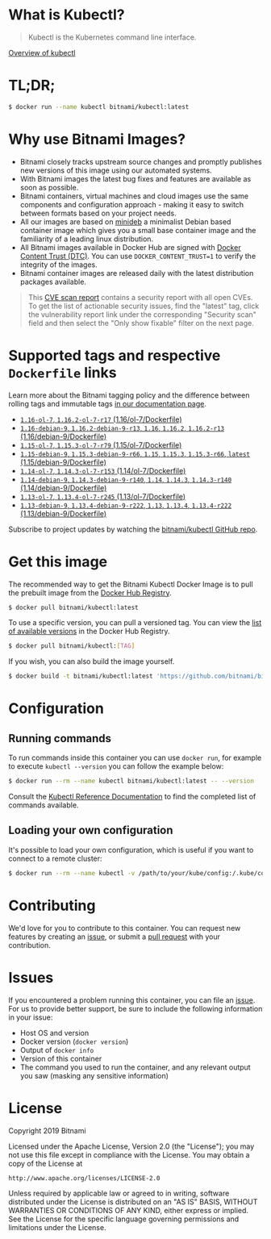 
# What is Kubectl?

> Kubectl is the Kubernetes command line interface.

[Overview of kubectl](https://kubernetes.io/docs/reference/kubectl/overview/)

# TL;DR;

```bash
$ docker run --name kubectl bitnami/kubectl:latest
```

# Why use Bitnami Images?

* Bitnami closely tracks upstream source changes and promptly publishes new versions of this image using our automated systems.
* With Bitnami images the latest bug fixes and features are available as soon as possible.
* Bitnami containers, virtual machines and cloud images use the same components and configuration approach - making it easy to switch between formats based on your project needs.
* All our images are based on [minideb](https://github.com/bitnami/minideb) a minimalist Debian based container image which gives you a small base container image and the familiarity of a leading linux distribution.
* All Bitnami images available in Docker Hub are signed with [Docker Content Trust (DTC)](https://docs.docker.com/engine/security/trust/content_trust/). You can use `DOCKER_CONTENT_TRUST=1` to verify the integrity of the images.
* Bitnami container images are released daily with the latest distribution packages available.


> This [CVE scan report](https://quay.io/repository/bitnami/kubectl?tab=tags) contains a security report with all open CVEs. To get the list of actionable security issues, find the "latest" tag, click the vulnerability report link under the corresponding "Security scan" field and then select the "Only show fixable" filter on the next page.

# Supported tags and respective `Dockerfile` links

Learn more about the Bitnami tagging policy and the difference between rolling tags and immutable tags [in our documentation page](https://docs.bitnami.com/containers/how-to/understand-rolling-tags-containers/).


* [`1.16-ol-7`, `1.16.2-ol-7-r17` (1.16/ol-7/Dockerfile)](https://github.com/bitnami/bitnami-docker-kubectl/blob/1.16.2-ol-7-r17/1.16/ol-7/Dockerfile)
* [`1.16-debian-9`, `1.16.2-debian-9-r13`, `1.16`, `1.16.2`, `1.16.2-r13` (1.16/debian-9/Dockerfile)](https://github.com/bitnami/bitnami-docker-kubectl/blob/1.16.2-debian-9-r13/1.16/debian-9/Dockerfile)
* [`1.15-ol-7`, `1.15.3-ol-7-r79` (1.15/ol-7/Dockerfile)](https://github.com/bitnami/bitnami-docker-kubectl/blob/1.15.3-ol-7-r79/1.15/ol-7/Dockerfile)
* [`1.15-debian-9`, `1.15.3-debian-9-r66`, `1.15`, `1.15.3`, `1.15.3-r66`, `latest` (1.15/debian-9/Dockerfile)](https://github.com/bitnami/bitnami-docker-kubectl/blob/1.15.3-debian-9-r66/1.15/debian-9/Dockerfile)
* [`1.14-ol-7`, `1.14.3-ol-7-r153` (1.14/ol-7/Dockerfile)](https://github.com/bitnami/bitnami-docker-kubectl/blob/1.14.3-ol-7-r153/1.14/ol-7/Dockerfile)
* [`1.14-debian-9`, `1.14.3-debian-9-r140`, `1.14`, `1.14.3`, `1.14.3-r140` (1.14/debian-9/Dockerfile)](https://github.com/bitnami/bitnami-docker-kubectl/blob/1.14.3-debian-9-r140/1.14/debian-9/Dockerfile)
* [`1.13-ol-7`, `1.13.4-ol-7-r245` (1.13/ol-7/Dockerfile)](https://github.com/bitnami/bitnami-docker-kubectl/blob/1.13.4-ol-7-r245/1.13/ol-7/Dockerfile)
* [`1.13-debian-9`, `1.13.4-debian-9-r222`, `1.13`, `1.13.4`, `1.13.4-r222` (1.13/debian-9/Dockerfile)](https://github.com/bitnami/bitnami-docker-kubectl/blob/1.13.4-debian-9-r222/1.13/debian-9/Dockerfile)

Subscribe to project updates by watching the [bitnami/kubectl GitHub repo](https://github.com/bitnami/bitnami-docker-kubectl).

# Get this image

The recommended way to get the Bitnami Kubectl Docker Image is to pull the prebuilt image from the [Docker Hub Registry](https://hub.docker.com/r/bitnami/kubectl).

```bash
$ docker pull bitnami/kubectl:latest
```

To use a specific version, you can pull a versioned tag. You can view the [list of available versions](https://hub.docker.com/r/bitnami/kubectl/tags/) in the Docker Hub Registry.

```bash
$ docker pull bitnami/kubectl:[TAG]
```

If you wish, you can also build the image yourself.

```bash
$ docker build -t bitnami/kubectl:latest 'https://github.com/bitnami/bitnami-docker-kubectl.git#master:1.15/debian-9'
```

# Configuration

## Running commands

To run commands inside this container you can use `docker run`, for example to execute `kubectl --version` you can follow the example below:

```bash
$ docker run --rm --name kubectl bitnami/kubectl:latest -- --version
```

Consult the [Kubectl Reference Documentation](https://kubernetes.io/docs/reference/generated/kubectl/kubectl-commands) to find the completed list of commands available.

## Loading your own configuration

It's possible to load your own configuration, which is useful if you want to connect to a remote cluster:

```bash
$ docker run --rm --name kubectl -v /path/to/your/kube/config:/.kube/config bitnami/kubectl:latest
```

# Contributing

We'd love for you to contribute to this container. You can request new features by creating an [issue](https://github.com/bitnami/bitnami-docker-kubectl/issues), or submit a [pull request](https://github.com/bitnami/bitnami-docker-kubectl/pulls) with your contribution.

# Issues

If you encountered a problem running this container, you can file an [issue](https://github.com/bitnami/bitnami-docker-kubectl/issues). For us to provide better support, be sure to include the following information in your issue:

- Host OS and version
- Docker version (`docker version`)
- Output of `docker info`
- Version of this container
- The command you used to run the container, and any relevant output you saw (masking any sensitive information)

# License

Copyright 2019 Bitnami

Licensed under the Apache License, Version 2.0 (the "License");
you may not use this file except in compliance with the License.
You may obtain a copy of the License at

    http://www.apache.org/licenses/LICENSE-2.0

Unless required by applicable law or agreed to in writing, software
distributed under the License is distributed on an "AS IS" BASIS,
WITHOUT WARRANTIES OR CONDITIONS OF ANY KIND, either express or implied.
See the License for the specific language governing permissions and
limitations under the License.
